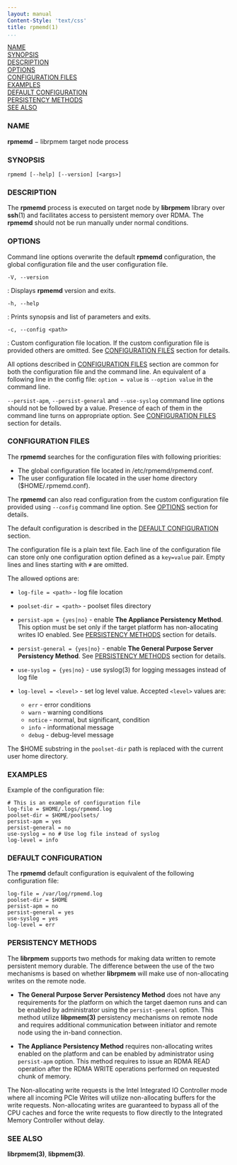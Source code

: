 ```yaml
---
layout: manual
Content-Style: 'text/css'
title: rpmemd(1)
...
```

[NAME](#name)<br />
[SYNOPSIS](#synopsis)<br />
[DESCRIPTION](#description)<br />
[OPTIONS](#options)<br />
[CONFIGURATION FILES](#configuration-files)<br />
[EXAMPLES](#examples)<br />
[DEFAULT CONFIGURATION](#default-configuration)<br />
[PERSISTENCY METHODS](#persistency-methods)<br />
[SEE ALSO](#see-also)<br />


### NAME ###

**rpmemd** − librpmem target node process

### SYNOPSIS ###

```
rpmemd [--help] [--version] [<args>]
```

### DESCRIPTION ###

The **rpmemd** process is executed on target node by **librpmem** library over
**ssh**(1) and facilitates access to persistent memory over RDMA. The **rpmemd**
should not be run manually under normal conditions.

### OPTIONS ###

Command line options overwrite the default **rpmemd** configuration, the global
configuration file and the user configuration file.

`-V, --version`

: Displays **rpmemd** version and exits.

`-h, --help`

: Prints synopsis and list of parameters and exits.

`-c, --config <path>`

: Custom configuration file location. If the custom configuration file is
provided others are omitted. See [CONFIGURATION FILES](#configuration-files)
section for details.

All options described in [CONFIGURATION FILES](#configuration-files) section are
common for both the configuration file and the command line. An equivalent of a
following line in the config file: `option = value` is `--option value` in the
command line.

`--persist-apm`, `--persist-general` and `--use-syslog` command line options
should not be followed by a value. Presence of each of them in the command line
turns on appropriate option. See [CONFIGURATION FILES](#configuration-files)
section for details.

### CONFIGURATION FILES ###

The **rpmemd** searches for the configuration files with following priorities:

+ The global configuration file located in /etc/rpmemd/rpmemd.conf.
+ The user configuration file located in the user home directory
($HOME/.rpmemd.conf).

The **rpmemd** can also read configuration from the custom configuration file
provided using `--config` command line option. See [OPTIONS](#options)
section for details.

The default configuration is described in the
[DEFAULT CONFIGURATION](#default-configuration) section.

The configuration file is a plain text file. Each line of the configuration file
can store only one configuration option defined as a `key=value` pair. Empty
lines and lines starting with `#` are omitted.

The allowed options are:

+ `log-file = <path>` - log file location
+ `poolset-dir = <path>` - poolset files directory
+ `persist-apm = {yes|no}` - enable **The Appliance Persistency Method**. This
option must be set only if the target platform has non-allocating writes IO
enabled. See [PERSISTENCY METHODS](#persistency-methods) section for details.
+ `persist-general = {yes|no}` - enable **The General Purpose Server Persistency
Method**. See [PERSISTENCY METHODS](#persistency-methods) section for
details.
+ `use-syslog = {yes|no}` - use syslog(3) for logging messages instead of log
file
+ `log-level = <level>` - set log level value. Accepted `<level>` values are:

    + `err` - error conditions
    + `warn` - warning conditions
    + `notice` - normal, but significant, condition
    + `info` - informational message
    + `debug` - debug-level message

The $HOME substring in the `poolset-dir` path is replaced with the current user
home directory.

### EXAMPLES ###

Example of the configuration file:

```
# This is an example of configuration file
log-file = $HOME/.logs/rpmemd.log
poolset-dir = $HOME/poolsets/
persist-apm = yes
persist-general = no
use-syslog = no # Use log file instead of syslog
log-level = info
```

### DEFAULT CONFIGURATION ###

The **rpmemd** default configuration is equivalent of the following
configuration file:

```
log-file = /var/log/rpmemd.log
poolset-dir = $HOME
persist-apm = no
persist-general = yes
use-syslog = yes
log-level = err
```

### PERSISTENCY METHODS ###

The **librpmem** supports two methods for making data written to remote
persistent memory durable. The difference between the use of the two mechanisms
is based on whether **librpmem** will make use of non-allocating writes on the
remote node.

+ **The General Purpose Server Persistency Method** does not have any
requirements for the platform on which the target daemon runs and can be enabled
by administrator using the `persist-general` option. This method utilize
**libpmem(3)** persistency mechanisms on remote node and requires additional
communication between initiator and remote node using the in-band connection.

+ **The Appliance Persistency Method** requires non-allocating writes enabled on
the platform and can be enabled by administrator using `persist-apm` option.
This method requires to issue an RDMA READ operation after the RDMA WRITE
operations performed on requested chunk of memory.

The Non-allocating write requests is the Intel Integrated IO Controller mode
where all incoming PCIe Writes will utilize non-allocating buffers for the write
requests. Non-allocating writes are guaranteed to bypass all of the CPU caches
and force the write requests to flow directly to the Integrated Memory
Controller without delay.

### SEE ALSO ###

**librpmem(3)**, **libpmem(3)**.
